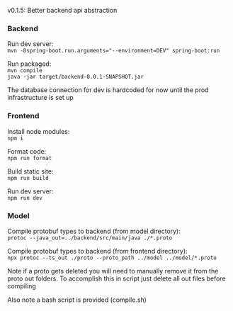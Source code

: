 
v0.1.5: Better backend api abstraction


### Backend

Run dev server:\
`mvn -Dspring-boot.run.arguments="--environment=DEV" spring-boot:run`

Run packaged:\
`mvn compile`\
`java -jar target/backend-0.0.1-SNAPSHOT.jar`

The database connection for dev is hardcoded for now until the prod infrastructure is set up


### Frontend

Install node modules:\
`npm i`

Format code:\
`npm run format`

Build static site:\
`npm run build`

Run dev server:\
`npm run dev`


### Model

Compile protobuf types to backend (from model directory):\
`protoc --java_out=../backend/src/main/java ./*.proto`

Compile protobuf types to backend (from frontend directory):\
`npx protoc --ts_out ./proto --proto_path ../model ../model/*.proto`

Note if a proto gets deleted you will need to manually remove it from the proto out folders. To accomplish this in script just delete all out files before compiling

Also note a bash script is provided (compile.sh)
